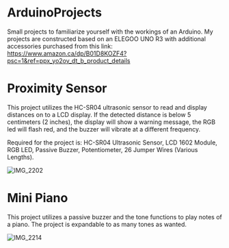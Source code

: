 # ArduinoProjects
Small projects to familiarize yourself with the workings of an Arduino. My projects are constructed based on an ELEGOO UNO R3 with additional accessories purchased from this link: https://www.amazon.ca/dp/B01D8KOZF4?psc=1&ref=ppx_yo2ov_dt_b_product_details


# Proximity Sensor
This project utilizes the HC-SR04 ultrasonic sensor to read and display distances on to a LCD display. If the detected distance is below 5 centimeters (2 inches), the display will show a warning message, the RGB led will flash red, and the buzzer will vibrate at a different frequency. 

Required for the project is: HC-SR04 Ultrasonic Sensor, LCD 1602 Module, RGB LED, Passive Buzzer, Potentiometer, 26 Jumper Wires (Various Lengths).

![IMG_2202](https://github.com/sarthak-bali/ArduinoProjects/assets/93104515/57c0fbcf-42c8-479c-824e-2b497341ece8)


# Mini Piano
This project utilizes a passive buzzer and the tone functions to play notes of a piano. The project is expandable to as many tones as wanted.

![IMG_2214](https://github.com/sarthak-bali/ArduinoProjects/assets/93104515/f8e4c885-c9ce-45a6-aa2a-39e5c824cf2a)

